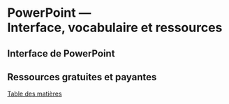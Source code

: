 # PowerPoint —<br>Interface, vocabulaire et ressources

## Interface de PowerPoint

## Ressources gratuites et payantes

[Table des matières](SUMMARY.md)
